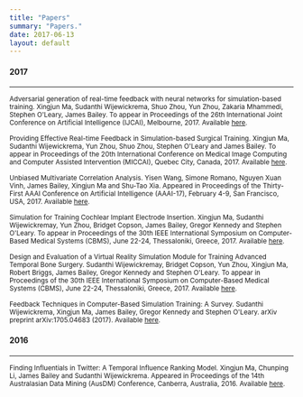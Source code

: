```yaml
---
title: "Papers"
summary: "Papers."
date: 2017-06-13
layout: default
---
```


#### 2017
---
<small>Adversarial generation of real-time feedback with neural networks for simulation-based training. Xingjun Ma, Sudanthi Wijewickrema, Shuo Zhou, Yun Zhou, Zakaria Mhammedi, Stephen O'Leary, James Bailey. To appear in Proceedings of the 26th International Joint Conference on Artificial Intelligence (IJCAI), Melbourne, 2017. Available [here](https://arxiv.org/pdf/1703.01460.pdf).</small>  

<small>Providing Effective Real-time Feedback in Simulation-based Surgical Training. Xingjun Ma, Sudanthi Wijewickrema, Yun Zhou, Shuo Zhou, Stephen O'Leary and James Bailey. To appear in Proceedings of the 20th International Conference on Medical Image Computing and Computer Assisted Intervention (MICCAI), Quebec City, Canada, 2017. Available [here]().</small>  

<small>Unbiased Multivariate Correlation Analysis. Yisen Wang, Simone Romano, Nguyen Xuan Vinh, James Bailey, Xingjun Ma and Shu-Tao Xia. Appeared in Proceedings of the Thirty-First AAAI Conference on Artificial Intelligence (AAAI-17), February 4-9, San Francisco, USA, 2017. Available [here](http://people.eng.unimelb.edu.au/baileyj/papers/AAAI_17_CR.pdf).</small>  

<small>Simulation for Training Cochlear Implant Electrode Insertion. Xingjun Ma, Sudanthi Wijewickremay, Yun Zhou, Bridget Copson, James Bailey, Gregor Kennedy and Stephen O'Leary. To appear in Proceedings of the 30th IEEE International Symposium on Computer-Based Medical Systems (CBMS), June 22-24, Thessaloniki, Greece, 2017. Available [here](http://people.eng.unimelb.edu.au/baileyj/papers/cbms-2017-2.pdf).</small>  


<small>Design and Evaluation of a Virtual Reality Simulation Module for Training Advanced Temporal Bone Surgery. Sudanthi Wijewickremay, Bridget Copson, Yun Zhou, Xingjun Ma, Robert Briggs, James Bailey, Gregor Kennedy and Stephen O'Leary. To appear in Proceedings of the 30th IEEE International Symposium on Computer-Based Medical Systems (CBMS), June 22-24, Thessaloniki, Greece, 2017. Available [here](http://people.eng.unimelb.edu.au/baileyj/papers/cbms-2017-1.pdf).</small>  


<small>Feedback Techniques in Computer-Based Simulation Training: A Survey. Sudanthi Wijewickrema, Xingjun Ma, James Bailey, Gregor Kennedy and Stephen O'Leary. arXiv preprint arXiv:1705.04683 (2017). Available [here](https://arxiv.org/pdf/1705.04683.pdf).</small>  

#### 2016
---
<small>Finding Influentials in Twitter: A Temporal Influence Ranking Model. Xingjun Ma, Chunping Li, James Bailey and Sudanthi Wijewickrema. Appeared in Proceedings of the 14th Australasian Data Mining (AusDM) Conference, Canberra, Australia, 2016. Available [here](https://arxiv.org/pdf/1703.01468.pdf).</small>  


